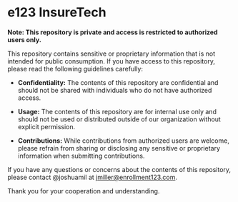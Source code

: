 # e123 InsureTech

**Note: This repository is private and access is restricted to authorized users only.**

This repository contains sensitive or proprietary information that is not intended for public consumption. If you have access to this repository, please read the following guidelines carefully:

- **Confidentiality:** The contents of this repository are confidential and should not be shared with individuals who do not have authorized access.
  
- **Usage:** The contents of this repository are for internal use only and should not be used or distributed outside of our organization without explicit permission.

- **Contributions:** While contributions from authorized users are welcome, please refrain from sharing or disclosing any sensitive or proprietary information when submitting contributions.

If you have any questions or concerns about the contents of this repository, please contact @joshuamil at [jmiller@enrollment123.com](mailto://jmiller@enrollment123.com?SUBJECT=Github%20Repository).

Thank you for your cooperation and understanding.
